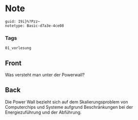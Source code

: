 # Note
```
guid: I9i}%?Pzz~
notetype: Basic-d7a3e-4ce08
```

### Tags
```
01_vorlesung
```

## Front
Was versteht man unter der Powerwall?

## Back
<div>Die Power Wall bezieht sich auf dem Skalierungsproblem von Computerchips und Systeme aufgrund Beschränkungen bei der Energiezuführung und der Abführung.</div>
